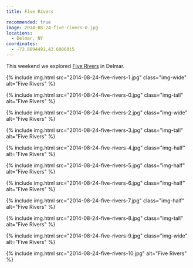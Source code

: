 ```yaml
---
title: Five Rivers

recommended: true
image: 2014-08-24-five-rivers-0.jpg
locations:
  - Delmar, NY
coordinates:
  - -73.8894491,42.6086815
---
```


This weekend we explored [Five Rivers](http://www.friendsoffiverivers.org/) in Delmar.

<div class="photos">

{% include img.html src="2014-08-24-five-rivers-1.jpg" class="img-wide" alt="Five Rivers" %}

{% include img.html src="2014-08-24-five-rivers-0.jpg" class="img-tall" alt="Five Rivers" %}

{% include img.html src="2014-08-24-five-rivers-2.jpg" class="img-wide" alt="Five Rivers" %}

{% include img.html src="2014-08-24-five-rivers-3.jpg" class="img-tall" alt="Five Rivers" %}

{% include img.html src="2014-08-24-five-rivers-4.jpg" class="img-half" alt="Five Rivers" %}

{% include img.html src="2014-08-24-five-rivers-5.jpg" class="img-half" alt="Five Rivers" %}

{% include img.html src="2014-08-24-five-rivers-6.jpg" class="img-half" alt="Five Rivers" %}

{% include img.html src="2014-08-24-five-rivers-7.jpg" class="img-half" alt="Five Rivers" %}

{% include img.html src="2014-08-24-five-rivers-8.jpg" class="img-tall" alt="Five Rivers" %}

{% include img.html src="2014-08-24-five-rivers-9.jpg" class="img-wide" alt="Five Rivers" %}

{% include img.html src="2014-08-24-five-rivers-10.jpg" alt="Five Rivers" %}

</div>
